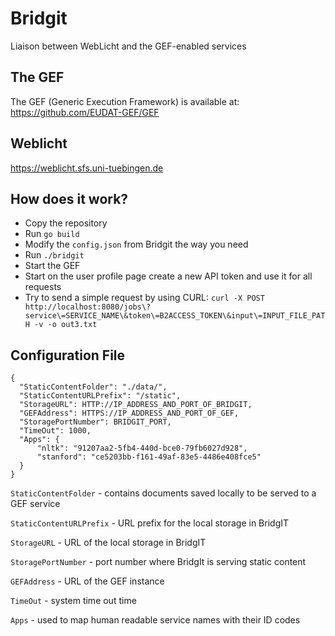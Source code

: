 Bridgit
=======

Liaison between WebLicht and the GEF-enabled services

The GEF
--------
The GEF (Generic Execution Framework) is available at: https://github.com/EUDAT-GEF/GEF

Weblicht
--------
https://weblicht.sfs.uni-tuebingen.de

How does it work?
-----------------
- Copy the repository
- Run `go build`
- Modify the `config.json` from Bridgit the way you need
- Run `./bridgit`
- Start the GEF
- Start on the user profile page create a new API token and use it for all requests
- Try to send a simple request by using CURL: `curl -X POST http://localhost:8080/jobs\?service\=SERVICE_NAME\&token\=B2ACCESS_TOKEN\&input\=INPUT_FILE_PATH -v -o out3.txt`

Configuration File
------------------
~~~~
{
  "StaticContentFolder": "./data/",
  "StaticContentURLPrefix": "/static",
  "StorageURL": HTTP://IP_ADDRESS_AND_PORT_OF_BRIDGIT,
  "GEFAddress": HTTPS://IP_ADDRESS_AND_PORT_OF_GEF,
  "StoragePortNumber": BRIDGIT_PORT,
  "TimeOut": 1000,
  "Apps": {
      "nltk": "91207aa2-5fb4-440d-bce0-79fb6027d928",
      "stanford": "ce5203bb-f161-49af-83e5-4486e408fce5"
  }
}
~~~~

`StaticContentFolder` - contains documents saved locally to be served to a GEF service

`StaticContentURLPrefix` - URL prefix for the local storage in BridgIT

`StorageURL` - URL of the local storage in BridgIT

`StoragePortNumber` - port number where BridgIt is serving static content

`GEFAddress` - URL of the GEF instance

`TimeOut` - system time out time

`Apps` - used to map human readable service names with their ID codes